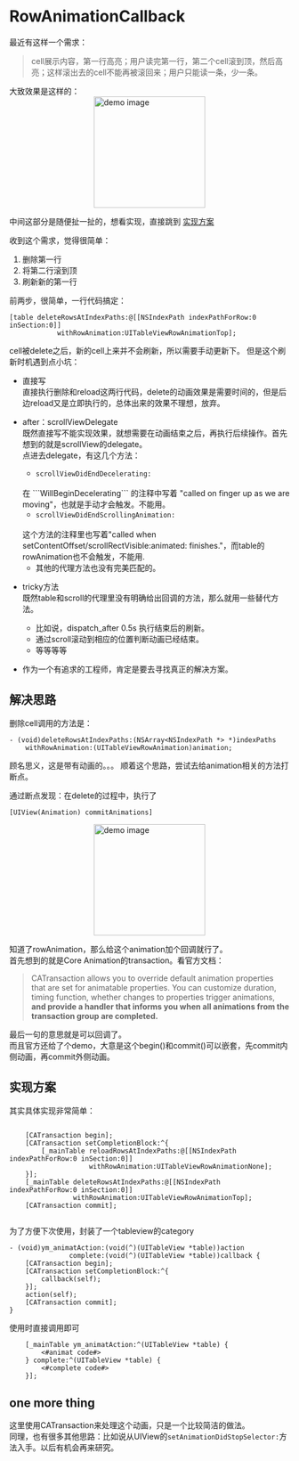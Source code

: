 # RowAnimationCallback

最近有这样一个需求：
>cell展示内容，第一行高亮；用户读完第一行，第二个cell滚到顶，然后高亮；这样滚出去的cell不能再被滚回来；用户只能读一条，少一条。

大致效果是这样的：
<img src="http://144.202.36.88/source/deleterow.gif" title="demo image" title="delete row image" style="display:block; margin:auto" width="200"/>


中间这部分是随便扯一扯的，想看实现，直接跳到 [实现方案](#实现方案)

收到这个需求，觉得很简单：

1. 删除第一行
2. 将第二行滚到顶
3. 刷新新的第一行

前两步，很简单，一行代码搞定：

```
[table deleteRowsAtIndexPaths:@[[NSIndexPath indexPathForRow:0 inSection:0]] 
			withRowAnimation:UITableViewRowAnimationTop];

```
cell被delete之后，新的cell上来并不会刷新，所以需要手动更新下。
但是这个刷新时机遇到点小坑：

- 直接写<br>
	直接执行删除和reload这两行代码，delete的动画效果是需要时间的，但是后边reload又是立即执行的，总体出来的效果不理想，放弃。
- after：scrollViewDelegate<br>
	既然直接写不能实现效果，就想需要在动画结束之后，再执行后续操作。首先想到的就是scrollView的delegate。<br>
	点进去delegate，有这几个方法：
	
	- 	```scrollViewDidEndDecelerating:```
	<br>
	在 ```WillBeginDecelerating``` 的注释中写着 
	"called on finger up as we are moving"，也就是手动才会触发。不能用。<br>

	- 	```scrollViewDidEndScrollingAnimation:```
	<br>
	这个方法的注释里也写着"called when setContentOffset/scrollRectVisible:animated: finishes."，而table的rowAnimation也不会触发，不能用.

	- 其他的代理方法也没有完美匹配的。
	

- tricky方法<br>
	既然table和scroll的代理里没有明确给出回调的方法，那么就用一些替代方法。
	- 比如说，dispatch_after 0.5s 执行结束后的刷新。
	- 通过scroll滚动到相应的位置判断动画已经结束。
	- 等等等等
- 作为一个有追求的工程师，肯定是要去寻找真正的解决方案。

## 解决思路
删除cell调用的方法是：
```
- (void)deleteRowsAtIndexPaths:(NSArray<NSIndexPath *> *)indexPaths 
	withRowAnimation:(UITableViewRowAnimation)animation;
```
顾名思义，这是带有动画的。。。
顺着这个思路，尝试去给animation相关的方法打断点。

通过断点发现：在delete的过程中，执行了
```
[UIView(Animation) commitAnimations]
```

<img src="http://144.202.36.88/source/callstack.png" title="demo image" title="delete row image" style="display:block; margin:auto" width="200"/>

知道了rowAnimation，那么给这个animation加个回调就行了。<br>
首先想到的就是Core Animation的transaction。看官方文档：
>CATransaction allows you to override default animation properties that are set for animatable properties. You can customize duration, timing function, whether changes to properties trigger animations, <b>and provide a handler that informs you when all animations from the transaction group are completed.</b>

最后一句的意思就是可以回调了。<br>
而且官方还给了个demo，大意是这个begin()和commit()可以嵌套，先commit内侧动画，再commit外侧动画。


## <span id = "fangan">实现方案</span>
其实具体实现非常简单：

```

   	[CATransaction begin];
	[CATransaction setCompletionBlock:^{
		[_mainTable reloadRowsAtIndexPaths:@[[NSIndexPath indexPathForRow:0 inSection:0]]
					withRowAnimation:UITableViewRowAnimationNone];
	}];
	[_mainTable deleteRowsAtIndexPaths:@[[NSIndexPath indexPathForRow:0 inSection:0]]
				withRowAnimation:UITableViewRowAnimationTop];
	[CATransaction commit];
    
```

为了方便下次使用，封装了一个tableview的category

```
- (void)ym_animatAction:(void(^)(UITableView *table))action
               complete:(void(^)(UITableView *table))callback {
    [CATransaction begin];
    [CATransaction setCompletionBlock:^{
        callback(self);
    }];
    action(self);
    [CATransaction commit];
}

```

使用时直接调用即可

```
    [_mainTable ym_animatAction:^(UITableView *table) {
        <#animat code#>
    } complete:^(UITableView *table) {
        <#complete code#>
    }];

```

## one more thing
这里使用CATransaction来处理这个动画，只是一个比较简洁的做法。<br>
同理，也有很多其他思路：比如说从UIView的```setAnimationDidStopSelector:```方法入手。以后有机会再来研究。




